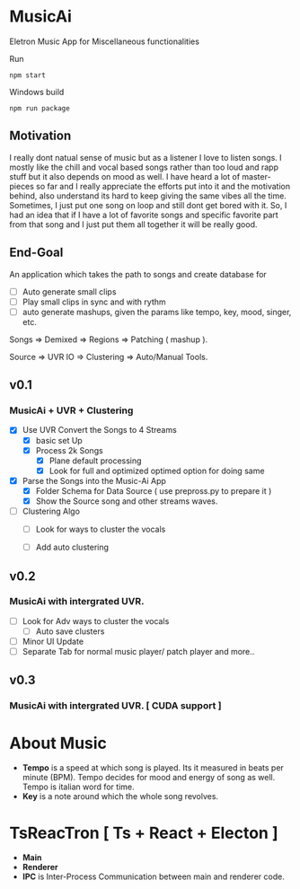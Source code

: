 # MusicAi

Eletron Music App for Miscellaneous functionalities

Run 

`npm start`

Windows build

`npm run package`

## Motivation
I really dont natual sense of music but as a listener I love to listen songs. I mostly like the chill and vocal based songs rather than too loud and rapp stuff but it also depends on mood as well. I have heard a lot of master-pieces so far and I really appreciate the efforts put into it and the motivation behind, also understand its hard to keep giving the same vibes all the time. Sometimes, I just put one song on loop and still dont get bored with it. So, I had an idea that if I have a lot of favorite songs and specific favorite part from that song and I just put them all together it will be really good. 

## End-Goal
An application which takes the path to songs and create database for 
- [ ] Auto generate small clips
- [ ] Play small clips in sync and with rythm
- [ ] auto generate mashups, given the params like tempo, key, mood, singer, etc.

Songs  => Demixed => Regions    => Patching ( mashup ).

Source => UVR IO  => Clustering => Auto/Manual Tools.

## v0.1
### MusicAi + UVR + Clustering
- [x] Use UVR Convert the Songs to 4 Streams
  - [x] basic set Up
  - [x] Process 2k Songs
    - [x] Plane default processing
    - [x] Look for full and optimized optimed option for doing same
- [x] Parse the Songs into the Music-Ai App
  - [x] Folder Schema for Data Source ( use prepross.py to prepare it )
  - [x] Show the Source song and other streams waves.
- [ ] Clustering Algo
  - [ ] Look for ways to cluster the vocals
  - [ ] Add auto clustering
  

## v0.2
### MusicAi with intergrated UVR.
- [ ] Look for Adv ways to cluster the vocals
  - [ ] Auto save clusters
- [ ] Minor UI Update
- [ ] Separate Tab for normal music player/ patch player and more..

## v0.3
### MusicAi with intergrated UVR. [ CUDA support ]


# About Music
  - **Tempo** is a speed at which song is played. Its it measured in beats per minute (BPM). Tempo decides for mood and energy of song as well. Tempo is italian word for time.
  - **Key** is a note around which the whole song revolves.

# TsReacTron [ Ts + React + Electon ]

  - **Main** 
  - **Renderer**
  - **IPC** is Inter-Process Communication between main and renderer code.